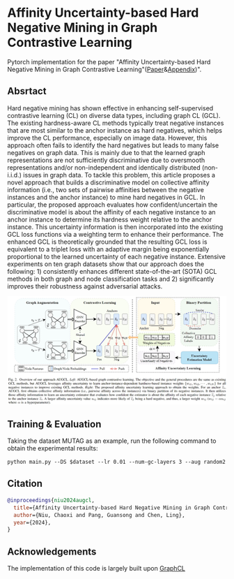 # Affinity Uncertainty-based Hard Negative Mining in Graph Contrastive Learning
Pytorch implementation for the paper "Affinity Uncertainty-based Hard Negative Mining in Graph Contrastive Learning"([Paper](https://arxiv.org/pdf/2301.13340.pdf)&[Appendix](Appendix.pdf))".

## Absrtact
Hard negative mining has shown effective in enhancing self-supervised contrastive learning (CL) on diverse data types, including graph CL (GCL). The existing hardness-aware CL methods typically treat negative instances that are most similar to the anchor instance as hard negatives, which helps improve the CL performance, especially on image data. However, this approach often fails to identify the hard negatives but leads to many false negatives on graph data. This is mainly due to that the learned graph representations are not sufficiently discriminative due to oversmooth representations and/or non-independent and identically distributed (non-i.i.d.) issues in graph data. To tackle this problem, this article proposes a novel approach that builds a discriminative model on collective affinity information (i.e., two sets of pairwise affinities between the negative instances and the anchor instance) to mine hard negatives in GCL. In particular, the proposed approach evaluates how confident/uncertain the discriminative model is about the affinity of each negative instance to an anchor instance to determine its hardness weight relative to the anchor instance. This uncertainty information is then incorporated into the existing GCL loss functions via a weighting term to enhance their performance. The enhanced GCL is theoretically grounded that the resulting GCL loss is equivalent to a triplet loss with an adaptive margin being exponentially proportional to the learned uncertainty of each negative instance. Extensive experiments on ten graph datasets show that our approach does the following: 1) consistently enhances different state-of-the-art (SOTA) GCL methods in both graph and node classification tasks and 2) significantly improves their robustness against adversarial attacks.

![Framework](framework.png)

## Training & Evaluation
Taking the dataset MUTAG as an example, run the following command to obtain the experimental results:
    
    python main.py --DS $dataset --lr 0.01 --num-gc-layers 3 --aug random2


## Citation
```bibtex
@inproceedings{niu2024augcl,
  title={Affinity Uncertainty-based Hard Negative Mining in Graph Contrastive Learning},
  author={Niu, Chaoxi and Pang, Guansong and Chen, Ling},
  year={2024},
}
```

## Acknowledgements
The implementation of this code is largely built upon [GraphCL](https://github.com/Shen-Lab/GraphCL/tree/master/unsupervised_TU#acknowledgements)
